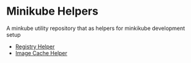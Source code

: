 # Minikube Helpers

A minkube utility repository that as helpers for minkikube development setup

* [Registry Helper](./registry/README.adoc)
* [Image Cache Helper](./registry/README.adoc)
